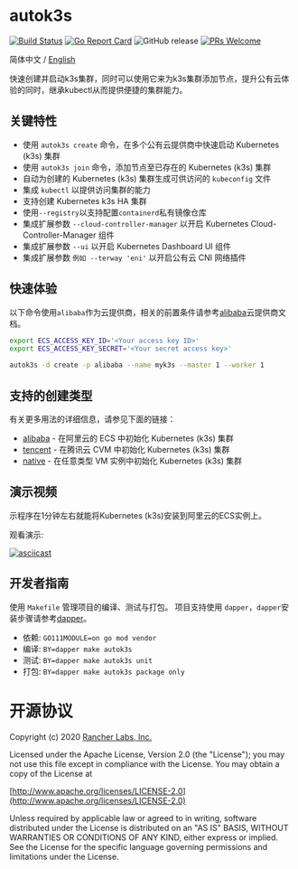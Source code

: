 # autok3s
[![Build Status](http://drone-pandaria.cnrancher.com/api/badges/cnrancher/autok3s/status.svg)](http://drone-pandaria.cnrancher.com/cnrancher/autok3s)
[![Go Report Card](https://goreportcard.com/badge/github.com/cnrancher/autok3s)](https://goreportcard.com/report/github.com/cnrancher/autok3s) 
![GitHub release](https://img.shields.io/github/v/release/cnrancher/autok3s.svg?color=blue)
[![PRs Welcome](https://img.shields.io/badge/PRs-welcome-brightgreen.svg?color=blue)](http://github.com/cnrancher/autok3s/pulls)

简体中文 / [English](../../../README.md)

快速创建并启动k3s集群，同时可以使用它来为k3s集群添加节点，提升公有云体验的同时，继承kubectl从而提供便捷的集群能力。

## 关键特性
- 使用 `autok3s create` 命令，在多个公有云提供商中快速启动 Kubernetes (k3s) 集群
- 使用 `autok3s join` 命令，添加节点至已存在的 Kubernetes (k3s) 集群
- 自动为创建的 Kubernetes (k3s) 集群生成可供访问的 `kubeconfig` 文件
- 集成 `kubectl` 以提供访问集群的能力
- 支持创建 Kubernetes k3s HA 集群
- 使用`--registry`以支持配置`containerd`私有镜像仓库
- 集成扩展参数 `--cloud-controller-manager` 以开启 Kubernetes Cloud-Controller-Manager 组件
- 集成扩展参数 `--ui` 以开启 Kubernetes Dashboard UI 组件
- 集成扩展参数 `例如 --terway 'eni'` 以开启公有云 CNI 网络插件

## 快速体验
以下命令使用`alibaba`作为云提供商，相关的前置条件请参考[alibaba](alibaba/README.md)云提供商文档。

```bash
export ECS_ACCESS_KEY_ID='<Your access key ID>'
export ECS_ACCESS_KEY_SECRET='<Your secret access key>'

autok3s -d create -p alibaba --name myk3s --master 1 --worker 1
```

## 支持的创建类型
有关更多用法的详细信息，请参见下面的链接：

- [alibaba](alibaba/README.md) - 在阿里云的 ECS 中初始化 Kubernetes (k3s) 集群
- [tencent](tencent/README.md) - 在腾讯云 CVM 中初始化 Kubernetes (k3s) 集群
- [native](native/README.md) - 在任意类型 VM 实例中初始化 Kubernetes (k3s) 集群

## 演示视频
示程序在1分钟左右就能将Kubernetes (k3s)安装到阿里云的ECS实例上。

观看演示:

[![asciicast](https://asciinema.org/a/EL5P2ILES8GAvdlhaxLMnY8Pg.svg)](https://asciinema.org/a/EL5P2ILES8GAvdlhaxLMnY8Pg)

## 开发者指南
使用 `Makefile` 管理项目的编译、测试与打包。
项目支持使用 `dapper`，`dapper`安装步骤请参考[dapper](https://github.com/rancher/dapper)。

- 依赖: `GO111MODULE=on go mod vendor`
- 编译: `BY=dapper make autok3s`
- 测试: `BY=dapper make autok3s unit`
- 打包: `BY=dapper make autok3s package only`

# 开源协议

Copyright (c) 2020 [Rancher Labs, Inc.](http://rancher.com)

Licensed under the Apache License, Version 2.0 (the "License");
you may not use this file except in compliance with the License.
You may obtain a copy of the License at

[http://www.apache.org/licenses/LICENSE-2.0](http://www.apache.org/licenses/LICENSE-2.0)

Unless required by applicable law or agreed to in writing, software
distributed under the License is distributed on an "AS IS" BASIS,
WITHOUT WARRANTIES OR CONDITIONS OF ANY KIND, either express or implied.
See the License for the specific language governing permissions and
limitations under the License.
